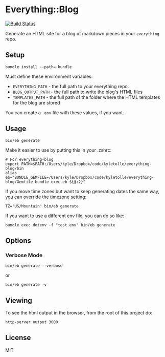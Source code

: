 # Everything::Blog
[![Build Status](https://travis-ci.org/kyletolle/everything-blog.svg?branch=master)](https://travis-ci.org/kyletolle/everything-blog)

Generate an HTML site for a blog of markdown pieces in your `everything` repo.

## Setup

```
bundle install --path=.bundle
```

Must define these environment variables:

- `EVERYTHING_PATH` - the full path to your everything repo.
- `BLOG_OUTPUT_PATH` - the full path to write the blog's HTML files
- `TEMPLATES_PATH` - the full path of the folder where the HTML templates for
  the blog are stored

You can create a `.env` file with these values, if you want.

## Usage

```
bin/eb generate
```

Make it easier to use by putting this in your .zshrc:

```
# For everything-blog
export PATH=$PATH:/Users/kyle/Dropbox/code/kyletolle/everything-blog/bin
alias eb="BUNDLE_GEMFILE=/Users/kyle/Dropbox/code/kyletolle/everything-blog/Gemfile bundle exec eb ${@:2}"
```

If you move time zones but want to keep generating dates the same way, you can override the timezone setting:

```
TZ='US/Mountain' bin/eb generate
```

If you want to use a different env file, you can do so like:
```
bundle exec dotenv -f "test.env" bin/eb generate
```

## Options

### Verbose Mode

```
bin/eb generate --verbose
```
or
```
bin/eb generate -v
```

## Viewing

To see the html output in the browser, from the root of this project do:

```
http-server output 3000
```

## License

MIT

